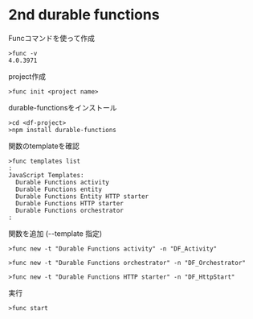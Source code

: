 # 2nd durable functions

Funcコマンドを使って作成

```
>func -v 
4.0.3971
```

project作成
```
>func init <project name>
```

durable-functionsをインストール
```
>cd <df-project>
>npm install durable-functions
```

関数のtemplateを確認
```
>func templates list
:
JavaScript Templates:
  Durable Functions activity
  Durable Functions entity
  Durable Functions Entity HTTP starter
  Durable Functions HTTP starter
  Durable Functions orchestrator
:
```

関数を追加 (--template 指定)
```
>func new -t "Durable Functions activity" -n "DF_Activity"
```
```
>func new -t "Durable Functions orchestrator" -n "DF_Orchestrator"
```
```
>func new -t "Durable Functions HTTP starter" -n "DF_HttpStart"
```

実行
```
>func start
```
